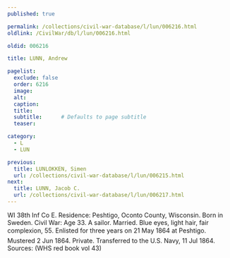 ```yaml
---
published: true

permalink: /collections/civil-war-database/l/lun/006216.html
oldlink: /CivilWar/db/l/lun/006216.html

oldid: 006216

title: LUNN, Andrew

pagelist:
  exclude: false
  order: 6216
  image: 
  alt:
  caption:
  title:
  subtitle:      # Defaults to page subtitle
  teaser:

category: 
  - L 
  - LUN

previous:
  title: LUNLOKKEN, Simen
  url: /collections/civil-war-database/l/lun/006215.html  
next:
  title: LUNN, Jacob C.
  url: /collections/civil-war-database/l/lun/006217.html   
---
```

WI 38th Inf Co E. Residence: Peshtigo, Oconto County, Wisconsin. Born in Sweden. Civil War: Age 33. A sailor. Married. Blue eyes, light hair, fair complexion, 5&#146;5&#148;. Enlisted for three years on 21 May 1864 at Peshtigo. Mustered 2 Jun 1864. Private. Transferred to the U.S. Navy, 11 Jul 1864. Sources: (WHS red book vol 43)